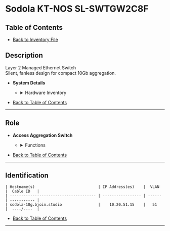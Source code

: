 # Sodola KT-NOS SL-SWTGW2C8F

## Table of Contents

- [Back to Inventory File](../inventory.md)

## Description
Layer 2 Managed Ethernet Switch  
Silent, fanless design for compact 10Gb aggregation.

- **System Details**
    - <details>
        <summary>Hardware Inventory</summary>

        <details>
        <summary>Ports</summary>

            - 8x 10Gb SFP+  
            - Web-managed interface

        </details>

        <details>
        <summary>Power</summary>

            - Wall-mounted, fanless  
            - Max consumption: ~25W

        </details>

        <details>
        <summary>Manual</summary>

            - [Sodola Switch Manual](https://sodola-network.com/pages/download)

        </details>

    </details>

- [Back to Table of Contents](#table-of-contents)

---

## Role
- **Access Aggregation Switch**
    - <details>
        <summary>Functions</summary>

        - VLAN, QoS, IGMP, SNMP  
        - Ideal for edge 10Gb uplinks

        </details>
    </details>

- [Back to Table of Contents](#table-of-contents)

---

## Identification
```
| Hostname(s)                            | IP Address(es)    |  VLAN  |  Cable ID   |
| -------------------------------------- | ----------------- | ------ | ----------- |
| sodola-10g.bjoin.studio                |    10.20.51.15    |   51   |  ----/----  |
```

- [Back to Table of Contents](#table-of-contents)

---
